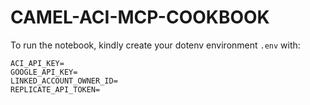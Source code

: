 # CAMEL-ACI-MCP-COOKBOOK
To run the notebook, kindly create your dotenv environment `.env` with:
```
ACI_API_KEY=
GOOGLE_API_KEY=
LINKED_ACCOUNT_OWNER_ID=
REPLICATE_API_TOKEN=
```

